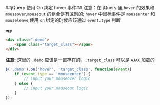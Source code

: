 ##jQuery 使用 On 绑定 hover 事件##
注意：在 jQuery 里 `hover` 的效果和 `mouseover`,`mouseout` 的组合是有区别的;
`hover` 中鼠标事件是 `mouseenter` 和 `mouseleave`,使用 `on` 绑定的时候应该通过 `event.type` 判断 

**eg:**

```html
<div class=".demo">
	<span class="target_class"></span>
</div>
```
**注意:** 这里的 `.demo` 应该是一直存在的，`.target_class` 可以是 `AJAX` 加载的

```javascript
$('.demo').on('hover', 'target_class', function(event){
	if (event.type == 'mouseenter') {
    	// input your mouseover logic
    } else {
    	// input your mouseout logic
    }
});
```
